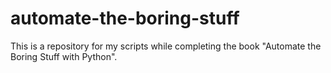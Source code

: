 # automate-the-boring-stuff
This is a repository for my scripts while completing the book "Automate the Boring Stuff with Python".

